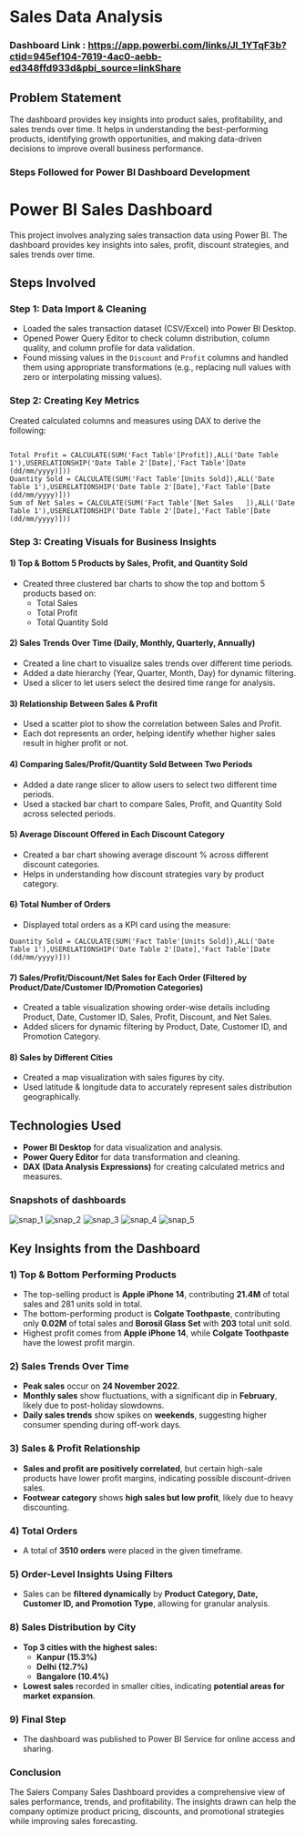 # Sales Data Analysis

### Dashboard Link : https://app.powerbi.com/links/Jl_1YTqF3b?ctid=945ef104-7619-4ac0-aebb-ed348ffd933d&pbi_source=linkShare

## Problem Statement

The dashboard provides key insights into product sales, profitability, and sales trends over time. It helps in understanding the best-performing products, identifying growth opportunities, and making data-driven decisions to improve overall business performance.


### Steps Followed for Power BI Dashboard Development

# Power BI Sales Dashboard

This project involves analyzing sales transaction data using Power BI. The dashboard provides key insights into sales, profit, discount strategies, and sales trends over time.

## Steps Involved

### Step 1: Data Import & Cleaning
- Loaded the sales transaction dataset (CSV/Excel) into Power BI Desktop.
- Opened Power Query Editor to check column distribution, column quality, and column profile for data validation.
- Found missing values in the `Discount` and `Profit` columns and handled them using appropriate transformations (e.g., replacing null values with zero or interpolating missing values).

### Step 2: Creating Key Metrics
Created calculated columns and measures using DAX to derive the following:
```DAX

Total Profit = CALCULATE(SUM('Fact Table'[Profit]),ALL('Date Table 1'),USERELATIONSHIP('Date Table 2'[Date],'Fact Table'[Date (dd/mm/yyyy)]))
Quantity Sold = CALCULATE(SUM('Fact Table'[Units Sold]),ALL('Date Table 1'),USERELATIONSHIP('Date Table 2'[Date],'Fact Table'[Date (dd/mm/yyyy)]))
Sum of Net Sales = CALCULATE(SUM('Fact Table'[Net Sales   ]),ALL('Date Table 1'),USERELATIONSHIP('Date Table 2'[Date],'Fact Table'[Date (dd/mm/yyyy)]))
```

### Step 3: Creating Visuals for Business Insights
#### 1) Top & Bottom 5 Products by Sales, Profit, and Quantity Sold
- Created three clustered bar charts to show the top and bottom 5 products based on:
  - Total Sales
  - Total Profit
  - Total Quantity Sold

#### 2) Sales Trends Over Time (Daily, Monthly, Quarterly, Annually)
- Created a line chart to visualize sales trends over different time periods.
- Added a date hierarchy (Year, Quarter, Month, Day) for dynamic filtering.
- Used a slicer to let users select the desired time range for analysis.

#### 3) Relationship Between Sales & Profit
- Used a scatter plot to show the correlation between Sales and Profit.
- Each dot represents an order, helping identify whether higher sales result in higher profit or not.

#### 4) Comparing Sales/Profit/Quantity Sold Between Two Periods
- Added a date range slicer to allow users to select two different time periods.
- Used a stacked bar chart to compare Sales, Profit, and Quantity Sold across selected periods.

#### 5) Average Discount Offered in Each Discount Category
- Created a bar chart showing average discount % across different discount categories.
- Helps in understanding how discount strategies vary by product category.

#### 6) Total Number of Orders
- Displayed total orders as a KPI card using the measure:
```DAX
Quantity Sold = CALCULATE(SUM('Fact Table'[Units Sold]),ALL('Date Table 1'),USERELATIONSHIP('Date Table 2'[Date],'Fact Table'[Date (dd/mm/yyyy)]))
```

#### 7) Sales/Profit/Discount/Net Sales for Each Order (Filtered by Product/Date/Customer ID/Promotion Categories)
- Created a table visualization showing order-wise details including Product, Date, Customer ID, Sales, Profit, Discount, and Net Sales.
- Added slicers for dynamic filtering by Product, Date, Customer ID, and Promotion Category.

#### 8) Sales by Different Cities
- Created a map visualization with sales figures by city.
- Used latitude & longitude data to accurately represent sales distribution geographically.

## Technologies Used
- **Power BI Desktop** for data visualization and analysis.
- **Power Query Editor** for data transformation and cleaning.
- **DAX (Data Analysis Expressions)** for creating calculated metrics and measures.

### Snapshots of dashboards
![snap_1](https://github.com/JephHarshit/Sales_Data_Analysis/blob/main/Top_Bottom.jpg)
![snap_2](https://github.com/JephHarshit/Sales_Data_Analysis/blob/main/overview.jpg)
![snap_3](https://github.com/JephHarshit/Sales_Data_Analysis/blob/main/sales_profit_quantity_varition_with_time.jpg)
![snap_4](https://github.com/JephHarshit/Sales_Data_Analysis/blob/main/tabular%20visual.jpg)
![snap_5](https://github.com/JephHarshit/Sales_Data_Analysis/blob/main/varition%20in%20sales%20and%20profit%20with%20time.jpg)

## Key Insights from the Dashboard

### 1) Top & Bottom Performing Products
- The top-selling product is **Apple iPhone 14**, contributing **21.4M** of total sales and 281 units sold in total.
- The bottom-performing product is **Colgate Toothpaste**, contributing only **0.02M** of total sales and **Borosil Glass Set** with **203** total unit sold.
- Highest profit comes from **Apple iPhone 14**, while **Colgate Toothpaste** have the lowest profit margin.

### 2) Sales Trends Over Time
- **Peak sales** occur on **24 November 2022**.
- **Monthly sales** show fluctuations, with a significant dip in **February**, likely due to post-holiday slowdowns.
- **Daily sales trends** show spikes on **weekends**, suggesting higher consumer spending during off-work days.

### 3) Sales & Profit Relationship
- **Sales and profit are positively correlated**, but certain high-sale products have lower profit margins, indicating possible discount-driven sales.
- **Footwear category** shows **high sales but low profit**, likely due to heavy discounting.


### 4) Total Orders
- A total of **3510 orders** were placed in the given timeframe.

### 5) Order-Level Insights Using Filters
- Sales can be **filtered dynamically** by **Product Category, Date, Customer ID, and Promotion Type**, allowing for granular analysis.

### 8) Sales Distribution by City
- **Top 3 cities with the highest sales:**
  - **Kanpur (15.3%)**
  - **Delhi (12.7%)**
  - **Bangalore (10.4%)**
- **Lowest sales** recorded in smaller cities, indicating **potential areas for market expansion**.

### 9) Final Step
- The dashboard was published to Power BI Service for online access and sharing.

### Conclusion
The Salers Company Sales Dashboard provides a comprehensive view of sales performance, trends, and profitability. The insights drawn can help the company optimize product pricing, discounts, and promotional strategies while improving sales forecasting.
